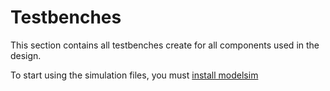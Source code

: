 # Testbenches

This section contains all testbenches create for all components used in the design.

To start using the simulation files, you must [install modelsim](https://github.com/rafafigueredoviana/RISCV_MCU_CYCLONEV/wiki/Install-Modelsim-in-x64-systems)
